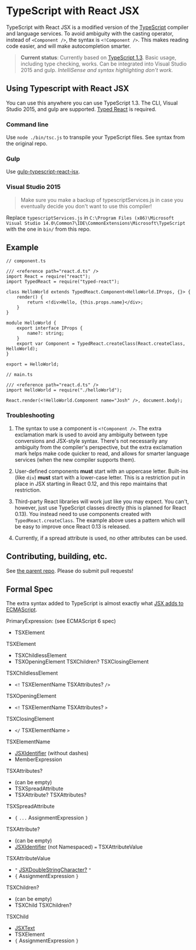 # TypeScript with React JSX

TypeScript with React JSX is a modified version of the [TypeScript](https://github.com/Microsoft/TypeScript) compiler and language services. To avoid ambiguity with the casting operator, instead of `<Component />`, the syntax is `<!Component />`. This makes reading code easier, and will make autocompletion smarter.

> **Current status**: Currently based on [TypeScript 1.3](https://github.com/Microsoft/TypeScript). Basic usage, including type checking, works. Can be integrated into Visual Studio 2015 and gulp. *IntelliSense and syntax highlighting don't work.*

## Using Typescript with React JSX
You can use this anywhere you can use TypeScript 1.3. The CLI, Visual Studio 2015, and gulp are supported. [Typed React](https://github.com/Asana/typed-react) is required.

### Command line
Use `node ./bin/tsc.js` to transpile your TypeScript files. See syntax from the original repo.

### Gulp
Use [gulp-typescript-react-jsx](https://github.com/jnetterf/gulp-typescript-react-jsx).

### Visual Studio 2015
> Make sure you make a backup of typescriptServices.js in case you eventually decide you don't want to use this compiler!

Replace `typescriptServices.js` in `C:\Program Files (x86)\Microsoft Visual Studio 14.0\Common7\IDE\CommonExtensions\Microsoft\TypeScript` with the one in `bin/` from this repo.

## Example

```
// component.ts

/// <reference path="react.d.ts" />
import React = require("react");
import TypedReact = require("typed-react");

class HelloWorld extends TypedReact.Component<HelloWorld.IProps, {}> {
    render() {
        return <!div>Hello, {this.props.name}</div>;
    }
}

module HelloWorld {
    export interface IProps {
        name?: string;
    }
    export var Component = TypedReact.createClass(React.createClass, HelloWorld);
}

export = HelloWorld;
```

```
// main.ts

/// <reference path="react.d.ts" />
import HelloWorld = require("./helloWorld");

React.render(<!HelloWorld.Component name="Josh" />, document.body);
```

### Troubleshooting
1. The syntax to use a component is `<!Component />`. The extra exclamation mark is used to avoid any
   ambiguity between type conversions and JSX-style syntax. There's not necessarily any ambiguity from
   the compiler's perspective, but the extra exclamation mark helps make code quicker to read, and allows
   for smarter language services (when the new compiler supports them).

2. User-defined components **must** start with an uppercase letter. Built-ins (like `div`) **must** start with
   a lower-case letter. This is a restriction put in place in JSX starting in React 0.12, and this repo
   maintains that restriction.

3. Third-party React libraries will work just like you may expect. You can't, however, just use TypeScript
   classes directly (this is planned for React 0.13). You instead need to use components created with
   `TypedReact.createClass`. The example above uses a pattern which will be easy to improve once React
   0.13 is released.

4. Currently, if a spread attribute is used, no other attributes can be used.

## Contributing, building, etc.

See [the parent repo](https://github.com/Microsoft/TypeScript). Please do submit pull requests!

## Formal Spec
The extra syntax added to TypeScript is almost exactly what [JSX adds to ECMAScript](https://facebook.github.io/jsx/).

PrimaryExpression: (see ECMAScript 6 spec)
* TSXElement

TSXElement
* TSXChildlessElement
* TSXOpeningElement TSXChildren? TSXClosingElement

TSXChildlessElement
* `<!` TSXElementName TSXAttributes? `/>`

TSXOpeningElement
* `<!` TSXElementName TSXAttributes? `>`

TSXClosingElement
* `</` TSXElementName `>`

TSXElementName
* [JSXIdentifier](https://facebook.github.io/jsx/) (without dashes)
* MemberExpression

TSXAttributes?
* (can be empty)
* TSXSpreadAttribute
* TSXAttribute? TSXAttributes?

TSXSpreadAttribute
* `{` `...` AssignmentExpression `}`

TSXAttribute?
* (can be empty)
* [JSXIdentifier](https://facebook.github.io/jsx/) (not Namespaced) `=` TSXAttributeValue

TSXAttributeValue
* `"` [JSXDoubleStringCharacter?](https://facebook.github.io/jsx/) `"`
* `{` AssignmentExpression `}`

TSXChildren?
* (can be empty)
* TSXChild TSXChildren?

TSXChild
* [JSXText](https://facebook.github.io/jsx/)
* TSXElement
* `{` AssignmentExpression `}`
